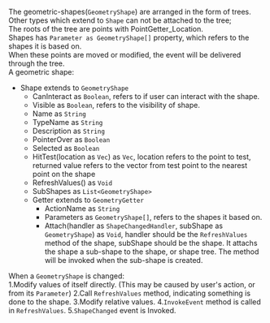 The geometric-shapes(`GeometryShape`) are arranged in the form of trees. \
Other types which extend to `Shape` can not be attached to the tree;\
The roots of the tree are points with PointGetter_Location.\
Shapes has `Parameter as GeometryShape[]` property, which refers to the shapes it is based on.\
When these points are moved or modified, the event will be delivered through the tree.\
A geometric shape:

- Shape extends to `GeometryShape`
    - CanInteract as `Boolean`, refers to if user can interact with the shape.
    - Visible as `Boolean`, refers to the visibility of shape.
    - Name as `String`
    - TypeName as `String`
    - Description as `String`
    - PointerOver as `Boolean`
    - Selected as `Boolean`
    - HitTest(location as `Vec`) as `Vec`, location refers to the point to test, returned value refers to the vector
      from test point to the nearest point on the shape
    - RefreshValues() as `Void`
    - SubShapes as `List<GeometryShape>`
    - Getter extends to `GeometryGetter`
        - ActionName as `String`
        - Parameters as `GeometryShape[]`, refers to the shapes it based on.
        - Attach(handler as `ShapeChangedHandler`, subShape as `GeometryShape`) as `Void`, handler should be the
          `RefreshValues` method of the shape, subShape should be the shape. It attachs the shape a sub-shape to the
          shape, or shape tree. The method will be invoked when the sub-shape is created.

When a `GeometryShape` is changed:\
1.Modify values of itself directly. (This may be caused by user's action, or from its `Parameter`)
2.Call `RefreshValues` method, indicating something is done to the shape.
3.Modify relative values.
4.`InvokeEvent` method is called in `RefreshValues`.
5.`ShapeChanged` event is Invoked.
